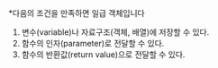 \*다음의 조건을 만족하면 일급 객체입니다

1. 변수(variable)나 자료구조(객체, 배열)에 저장할 수 있다.
2. 함수의 인자(parameter)로 전달할 수 있다.
3. 함수의 반환값(return value)으로 전달할 수 있다.
